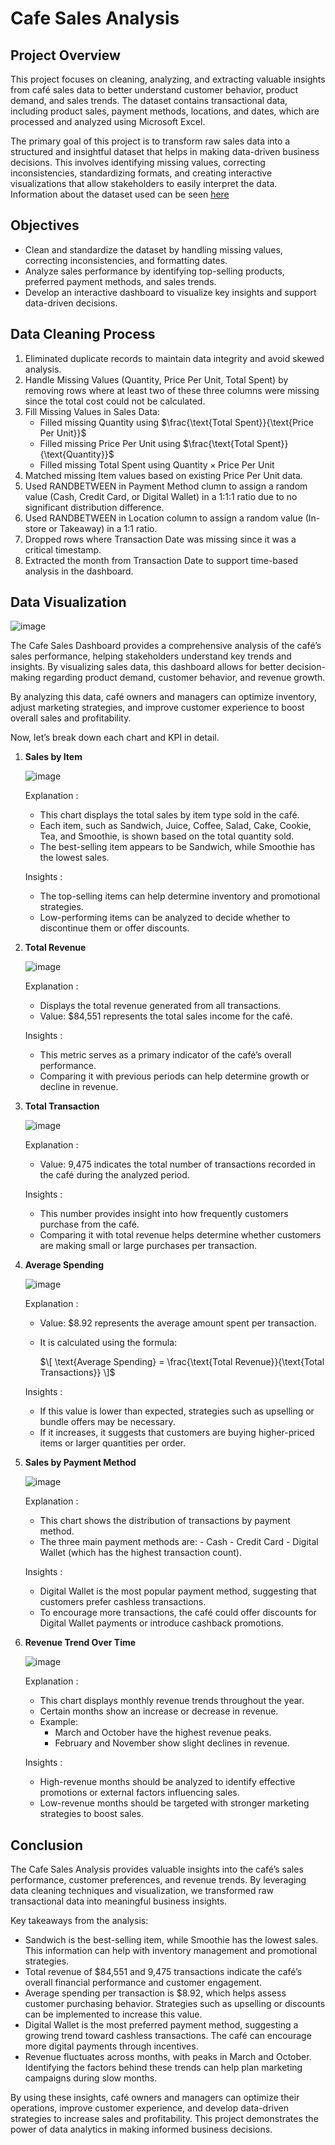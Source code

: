 # **Cafe Sales Analysis**

## **Project Overview**

This project focuses on cleaning, analyzing, and extracting valuable insights from café sales data to better understand customer behavior, product demand, and sales trends. The dataset contains transactional data, including product sales, payment methods, locations, and dates, which are processed and analyzed using Microsoft Excel.

The primary goal of this project is to transform raw sales data into a structured and insightful dataset that helps in making data-driven business decisions. This involves identifying missing values, correcting inconsistencies, standardizing formats, and creating interactive visualizations that allow stakeholders to easily interpret the data. Information about the dataset used can be seen [here](https://www.kaggle.com/datasets/ahmedmohamed2003/cafe-sales-dirty-data-for-cleaning-training)

## **Objectives**

- Clean and standardize the dataset by handling missing values, correcting inconsistencies, and formatting dates.
- Analyze sales performance by identifying top-selling products, preferred payment methods, and sales trends.
- Develop an interactive dashboard to visualize key insights and support data-driven decisions.

## **Data Cleaning Process**

1. Eliminated duplicate records to maintain data integrity and avoid skewed analysis.
2. Handle Missing Values (Quantity, Price Per Unit, Total Spent) by removing rows where at least two of these three columns were missing since the total cost could not be calculated.
3. Fill Missing Values in Sales Data:
    - Filled missing Quantity using $\frac{\text{Total Spent}}{\text{Price Per Unit}}$
    - Filled missing Price Per Unit using $\frac{\text{Total Spent}}{\text{Quantity}}$
    - Filled missing Total Spent using $\text{Quantity} \times \text{Price Per Unit}$
4. Matched missing Item values based on existing Price Per Unit data.
5. Used RANDBETWEEN in Payment Method clumn to assign a random value (Cash, Credit Card, or Digital Wallet) in a 1:1:1 ratio due to no significant distribution difference.
6. Used RANDBETWEEN in Location column to assign a random value (In-store or Takeaway) in a 1:1 ratio.
7. Dropped rows where Transaction Date was missing since it was a critical timestamp.
8. Extracted the month from Transaction Date to support time-based analysis in the dashboard.

## **Data Visualization**

![image](https://github.com/user-attachments/assets/c45a4054-3046-4741-86d6-7aaf7387e0c1)

The Cafe Sales Dashboard provides a comprehensive analysis of the café’s sales performance, helping stakeholders understand key trends and insights. By visualizing sales data, this dashboard allows for better decision-making regarding product demand, customer behavior, and revenue growth.

By analyzing this data, café owners and managers can optimize inventory, adjust marketing strategies, and improve customer experience to boost overall sales and profitability.

Now, let’s break down each chart and KPI in detail.

1. **Sales by Item**

   ![image](https://github.com/user-attachments/assets/7c72378b-6b12-4abc-92c3-ac97998e9a28)

   Explanation :
   - This chart displays the total sales by item type sold in the café.
   - Each item, such as Sandwich, Juice, Coffee, Salad, Cake, Cookie, Tea, and Smoothie, is shown based on the total quantity sold.
   - The best-selling item appears to be Sandwich, while Smoothie has the lowest sales.
   
   Insights :
   - The top-selling items can help determine inventory and promotional strategies.
   - Low-performing items can be analyzed to decide whether to discontinue them or offer discounts.
   
2. **Total Revenue**

   ![image](https://github.com/user-attachments/assets/e46027ef-633b-4b51-bebd-c9d629214acf)

   Explanation :
   - Displays the total revenue generated from all transactions.
   - Value: $84,551 represents the total sales income for the café.
   
   Insights :
   - This metric serves as a primary indicator of the café’s overall performance.
   - Comparing it with previous periods can help determine growth or decline in revenue.
   
3. **Total Transaction**

   ![image](https://github.com/user-attachments/assets/5e4b3d8b-52ca-4a42-8f62-98d3645b0f2e)

   Explanation :
   - Value: 9,475 indicates the total number of transactions recorded in the café during the analyzed period.
   
   Insights :
   - This number provides insight into how frequently customers purchase from the café.
   - Comparing it with total revenue helps determine whether customers are making small or large purchases per transaction.
   
4. **Average Spending**

   ![image](https://github.com/user-attachments/assets/7a1f50ab-e2b2-4e21-81fe-6c7970b64c14)

   Explanation :
   - Value: $8.92 represents the average amount spent per transaction.
   - It is calculated using the formula:

      $\[
      \text{Average Spending} = \frac{\text{Total Revenue}}{\text{Total Transactions}}
      \]$
   
   Insights :
   - If this value is lower than expected, strategies such as upselling or bundle offers may be necessary.
   - If it increases, it suggests that customers are buying higher-priced items or larger quantities per order.
   
5. **Sales by Payment Method**

   ![image](https://github.com/user-attachments/assets/25c203a0-2cc6-409d-b79d-1fb59797afd1)

   Explanation :
   - This chart shows the distribution of transactions by payment method.
   - The three main payment methods are:
         - Cash
         - Credit Card
         - Digital Wallet (which has the highest transaction count).
   
   Insights :
   - Digital Wallet is the most popular payment method, suggesting that customers prefer cashless transactions.
   - To encourage more transactions, the café could offer discounts for Digital Wallet payments or introduce cashback promotions.
   
6. **Revenue Trend Over Time**

   ![image](https://github.com/user-attachments/assets/f9b473dd-2821-4a8e-a293-c7e4381501e6)

   Explanation :
   - This chart displays monthly revenue trends throughout the year.
   - Certain months show an increase or decrease in revenue.
   - Example:
       - March and October have the highest revenue peaks.
       - February and November show slight declines in revenue.
   
   Insights :
   - High-revenue months should be analyzed to identify effective promotions or external factors influencing sales.
   - Low-revenue months should be targeted with stronger marketing strategies to boost sales.

## **Conclusion**

The Cafe Sales Analysis provides valuable insights into the café’s sales performance, customer preferences, and revenue trends. By leveraging data cleaning techniques and visualization, we transformed raw transactional data into meaningful business insights.

Key takeaways from the analysis:

- Sandwich is the best-selling item, while Smoothie has the lowest sales. This information can help with inventory management and promotional strategies.
- Total revenue of $84,551 and 9,475 transactions indicate the café’s overall financial performance and customer engagement.
- Average spending per transaction is $8.92, which helps assess customer purchasing behavior. Strategies such as upselling or discounts can be implemented to increase this value.
- Digital Wallet is the most preferred payment method, suggesting a growing trend toward cashless transactions. The café can encourage more digital payments through incentives.
- Revenue fluctuates across months, with peaks in March and October. Identifying the factors behind these trends can help plan marketing campaigns during slow months.

By using these insights, café owners and managers can optimize their operations, improve customer experience, and develop data-driven strategies to increase sales and profitability. This project demonstrates the power of data analytics in making informed business decisions.
